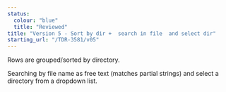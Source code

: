 ```yaml
---
status:
  colour: "blue"
  title: "Reviewed"
title: "Version 5 - Sort by dir +  search in file  and select dir"
starting_url: "/TDR-3581/v05"
---
```


Rows are grouped/sorted by directory.

Searching by file name as free text (matches partial strings) and select a directory from a dropdown list.

